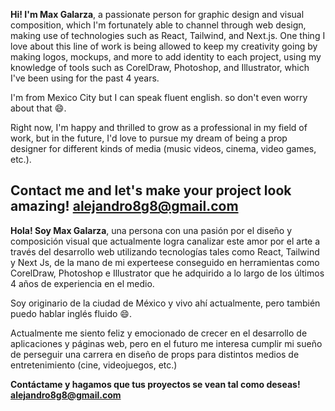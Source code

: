 **Hi! I'm Max Galarza**, a passionate person for graphic design and visual composition, which I'm fortunately able to channel through web design, making use of technologies such as React, Tailwind, and Next.js. One thing I love about this line of work is being allowed to keep my creativity going by making logos, mockups, and more to add identity to each project, using my knowledge of tools such as CorelDraw, Photoshop, and Illustrator, which I've been using for the past 4 years. 

I'm from Mexico City but I can speak fluent english. so don't even worry about that 😄.

Right now, I'm happy and thrilled to grow as a professional in my field of work, but in the future, I'd love to pursue my dream of being a prop designer for different kinds of media (music videos, cinema, video games, etc.).

Contact me and let's make your project look amazing!
alejandro8g8@gmail.com
-------------------------------------------------------------------------------------------------------------------
**Hola! Soy Max Galarza**, una persona con una pasión por el diseño y composición visual que actualmente logra canalizar este amor por el arte a través del desarrollo web utilizando tecnologías tales como React, Tailwind y Next Js, de la mano de mi experteese conseguido en herramientas como CorelDraw, Photoshop e Illustrator que he adquirido a lo largo de los últimos 4 años de experiencia en el medio.

Soy originario de la ciudad de México y vivo ahí actualmente, pero también puedo hablar inglés fluido 😄.

Actualmente me siento feliz y emocionado de crecer en el desarrollo de aplicaciones y páginas web, pero en el futuro me interesa cumplir mi sueño de perseguir una carrera en diseño de props para distintos medios de entretenimiento (cine, videojuegos, etc.)

**Contáctame y hagamos que tus proyectos se vean tal como deseas!
alejandro8g8@gmail.com**
